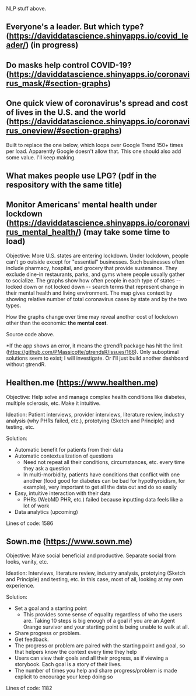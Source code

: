 NLP stuff above. 

## Everyone's a leader. But which type? (https://daviddatascience.shinyapps.io/covid_leader/) (in progress)

## Do masks help control COVID-19? (https://daviddatascience.shinyapps.io/coronavirus_mask/#section-graphs)

## One quick view of coronavirus's spread and cost of lives in the U.S. and the world (https://daviddatascience.shinyapps.io/coronavirus_oneview/#section-graphs)

Built to replace the one below, which loops over Google Trend 150+ times per load. Apparently Google doesn't allow that. This one should also add some value. I'll keep making. 

## What makes people use LPG? (pdf in the respository with the same title)

## Monitor Americans' mental health under lockdown (https://daviddatascience.shinyapps.io/coronavirus_mental_health/) (may take some time to load)

Objective: More U.S. states are entering lockdown. Under lockdown, people can't go outside except for "essential" businesses. Such businesses often include pharmacy, hospital, and grocery that provide sustenance. They exclude dine-in restaurants, parks, and gyms where people usually gather to socialize. The graphs show how often people in each type of states -- locked down or not locked down -- search terms that represent change in their mental health and living environment. The map gives context by showing relative number of total coronavirus cases by state and by the two types. 

How the graphs change over time may reveal another cost of lockdown other than the economic: **the mental cost**. 

Source code above. 

*If the app shows an error, it means the gtrendR package has hit the limit (https://github.com/PMassicotte/gtrendsR/issues/166). Only suboptimal solutions seem to exist; I will investigate. Or I'll just build another dashboard without gtrendR. 

## Healthen.me (https://www.healthen.me)

Objective: Help solve and manage complex health conditions like diabetes, multiple sclerosis, etc. Make it intuitive. 

Ideation: Patient interviews, provider interviews, literature review, industry analysis (why PHRs failed, etc.), prototying (Sketch and Principle) and testing, etc. 

Solution: 
- Automatic benefit for patients from their data
- Automatic contextualization of questions
  - Need not repeat all their conditions, circumstances, etc. every time they ask a question
  - In multi-morbidity, patients have conditions that conflict with one another (food good for diabetes can be bad for hypothyroidism, for example), very important to get all the data out and do so easily
- Easy, intuitive interaction with their data
  - PHRs (WebMD PHR, etc.) failed because inputting data feels like a lot of work
- Data analytics (upcoming)

Lines of code: 1586

## Sown.me (https://www.sown.me)

Objective: Make social beneficial and productive. Separate social from looks, vanity, etc. 

Ideation: Interviews, literature review, industry analysis, prototying (Sketch and Principle) and testing, etc. In this case, most of all, looking at my own experience. 

Solution: 
- Set a goal and a starting point
  - This provides some sense of equality regardless of who the users are. Taking 10 steps is big enough of a goal if you are an Agent Orange survivor and your starting point is being unable to walk at all. 
- Share progress or problem. 
- Get feedback. 
- The progress or problem are paired with the starting point and goal, so that helpers know the context every time they help
- Users can view their goals and all their progress, as if viewing a storybook. Each goal is a story of their lives. 
- The number of times you help and share progress/problem is made explicit to encourage your keep doing so

Lines of code: 1182
